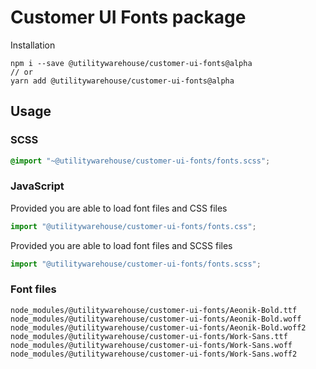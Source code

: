 # Customer UI Fonts package

Installation

```console
npm i --save @utilitywarehouse/customer-ui-fonts@alpha
// or
yarn add @utilitywarehouse/customer-ui-fonts@alpha
```

## Usage

### SCSS

```scss
@import "~@utilitywarehouse/customer-ui-fonts/fonts.scss";
```

### JavaScript

Provided you are able to load font files and CSS files

```JavaScript
import "@utilitywarehouse/customer-ui-fonts/fonts.css";
```

Provided you are able to load font files and SCSS files

```JavaScript
import "@utilitywarehouse/customer-ui-fonts/fonts.scss";
```

### Font files

```shell
node_modules/@utilitywarehouse/customer-ui-fonts/Aeonik-Bold.ttf
node_modules/@utilitywarehouse/customer-ui-fonts/Aeonik-Bold.woff
node_modules/@utilitywarehouse/customer-ui-fonts/Aeonik-Bold.woff2
node_modules/@utilitywarehouse/customer-ui-fonts/Work-Sans.ttf
node_modules/@utilitywarehouse/customer-ui-fonts/Work-Sans.woff
node_modules/@utilitywarehouse/customer-ui-fonts/Work-Sans.woff2
```
